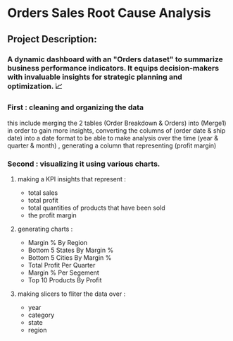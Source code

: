 # Orders Sales Root Cause Analysis
## Project Description:
### A dynamic dashboard with an "Orders dataset"  to summarize business performance indicators. It equips decision-makers with invaluable insights for strategic planning and optimization. 📈
### First : cleaning  and organizing the data
 this include merging the 2 tables (Order Breakdown & Orders) into (Merge1) in order to gain more insights, converting the columns of (order date & ship date) into a date format to be able to make analysis over the time (year & quarter & month) , generating a column that representing (profit margin) 
### Second : visualizing it using various charts.
1) making a KPI insights that represent :
     - total sales 
     -  total profit
     -  total quantities of products that have been sold
     -  the profit margin
3) generating charts : 
   - Margin % By Region
   - Bottom 5 States By Margin %
   - Bottom 5 Cities By Margin %
   - Total Profit Per Quarter
   - Margin % Per Segement
   - Top 10 Products By Profit
     
4) making slicers to fliter the data over :
   - year
   - category
   - state
   - region
  
  



